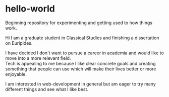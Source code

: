 # hello-world
Beginning repository for experimenting and getting used to how things work.

Hi I am a graduate student in Classical Studies and finishing a dissertation on Euripides.  

I have decided I don't want to pursue a career in academia and would like to move into a more relevant field.  
Tech is appealing to me because I like clear concrete goals and creating something that people can use which will make their lives better or more enjoyable.  

I am interested in web-development in general but am eager to try many different things and see what I like best.
